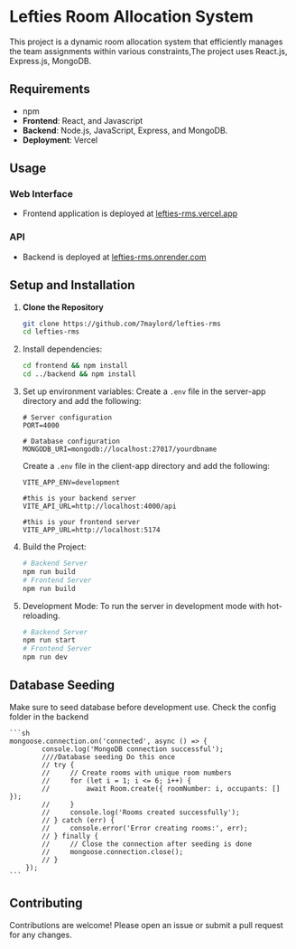 # Lefties Room Allocation System

This project is a dynamic room allocation system that efficiently manages the team assignments within various constraints,The project uses React.js, Express.js, MongoDB.


## Requirements

- npm
-   **Frontend**: React, and Javascript
-   **Backend**: Node.js, JavaScript, Express, and MongoDB.
-   **Deployment**: Vercel

## Usage

### Web Interface

-   Frontend application is deployed  at [lefties-rms.vercel.app](https://lefties-rms.vercel.app/)

### API

- Backend is deployed at [lefties-rms.onrender.com](https://lefties-rms.onrender.com/api)


## Setup and Installation

1. **Clone the Repository**

   ```bash
   git clone https://github.com/7maylord/lefties-rms
   cd lefties-rms

2. Install dependencies:
    ```sh
    cd frontend && npm install
    cd ../backend && npm install
    ```

3. Set up environment variables:
    Create a `.env` file in the server-app directory and add the following:
    ```env
    # Server configuration
    PORT=4000

    # Database configuration
    MONGODB_URI=mongodb://localhost:27017/yourdbname
    ```
    
    Create a `.env` file in the client-app directory and add the following:
    ```env
    VITE_APP_ENV=development

    #this is your backend server
    VITE_API_URL=http://localhost:4000/api 

    #this is your frontend server
    VITE_APP_URL=http://localhost:5174  
    ```

4. Build the Project:
    ```sh
    # Backend Server
    npm run build
    # Frontend Server
    npm run build
    ```
5. Development Mode: To run the server in development mode with hot-reloading.
    ```sh
    # Backend Server
    npm run start
    # Frontend Server
    npm run dev
    ```
## Database Seeding
Make sure to seed database before development use. Check the config folder in the backend

    ```sh
    mongoose.connection.on('connected', async () => {
            console.log('MongoDB connection successful');
            ////Database seeding Do this once
            // try {
            //     // Create rooms with unique room numbers
            //     for (let i = 1; i <= 6; i++) {
            //         await Room.create({ roomNumber: i, occupants: [] });
            //     }
            //     console.log('Rooms created successfully');
            // } catch (err) {
            //     console.error('Error creating rooms:', err);
            // } finally {
            //     // Close the connection after seeding is done
            //     mongoose.connection.close();
            // }
        });
    ```

## Contributing
Contributions are welcome! Please open an issue or submit a pull request for any changes.